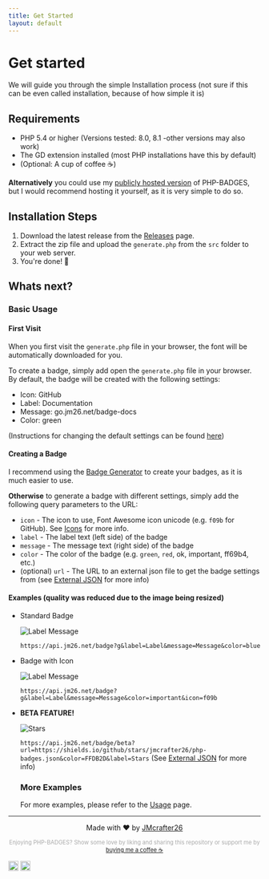 ```yaml
---
title: Get Started
layout: default
---
```



# Get started

We will guide you through the simple Installation process (not sure if this can be even called installation, because of how simple it is)

## Requirements

- PHP 5.4 or higher (Versions tested: 8.0, 8.1 -other versions may also work)
- The GD extension installed (most PHP installations have this by default)
- (Optional: A cup of coffee ☕️)

**Alternatively** you could use my [publicly hosted version](https://api.jm26.net/badge) of PHP-BADGES, but I would recommend hosting it yourself, as it is very simple to do so.

## Installation Steps

1. Download the latest release from the [Releases](https://github.com/JMcrafter26/php-badges/releases/latest) page.
2. Extract the zip file and upload the `generate.php` from the `src` folder to your web server.
3. You're done! 🎉

## Whats next?


### Basic Usage

#### First Visit

When you first visit the `generate.php` file in your browser, the font will be automatically downloaded for you.

To create a badge, simply add open the `generate.php` file in your browser.
By default, the badge will be created with the following settings:
- Icon: GitHub 
- Label: Documentation
- Message: go.jm26.net/badge-docs
- Color: green

(Instructions for changing the default settings can be found [here](./usage.html#default-settings))

#### Creating a Badge

I recommend using the [Badge Generator](https://test.jm26.net/badge-generator/) to create your badges, as it is much easier to use.

**Otherwise** to generate a badge with different settings, simply add the following query parameters to the URL:

- `icon` - The icon to use, Font Awesome icon unicode (e.g. `f09b` for GitHub). See [Icons](./usage.html#icons) for more info.
- `label` - The label text (left side) of the badge
- `message` - The message text (right side) of the badge
- `color` - The color of the badge (e.g. `green`, `red`, ok, important, ff69b4, etc.)
- (optional) `url` - The URL to an external json file to get the badge settings from (see [External JSON](./usage.html#url) for more info)

#### Examples (quality was reduced due to the image being resized)

- Standard Badge

    ![Label Message](https://api.jm26.net/badge?g&label=Label&message=Message&color=blue&scale=2)

    `https://api.jm26.net/badge?g&label=Label&message=Message&color=blue`
- Badge with Icon

    ![Label Message](https://api.jm26.net/badge?g&label=Label&message=Message&color=important&icon=f09b&scale=2)

    `https://api.jm26.net/badge?g&label=Label&message=Message&color=important&icon=f09b`
- **BETA FEATURE!** 

    ![Stars](https://api.jm26.net/badge/beta?url=https://shields.io/github/stars/jmcrafter26/php-badges.json&color=FFDB2D&label=Stars&scale=2) 

    `https://api.jm26.net/badge/beta?url=https://shields.io/github/stars/jmcrafter26/php-badges.json&color=FFDB2D&label=Stars` (See [External JSON](./features#external-json) for more info)

    ### More Examples

    For more examples, please refer to the [Usage](./usage) page.

***
<p style="text-align: center;">Made with ❤️ by <a href="https://jm26.net">JMcrafter26</a></p>
<p style="text-align: center; color: #aaa; font-size: 0.8em;">
Enjoying PHP-BADGES? Show some love by liking and sharing this repository or support me by <a href="https://www.buymeacoffee.com/JM26.NET" target="_blank">buying me a coffee ☕</a>
</p>
<a href="https://github.com/jmcrafter26/php-badges" target="_blank"><img src="https://api.jm26.net/badge?g&label=Github&icon=f09b&message=Repository&color=007EC6" height="20px" alt="Github Repository" ></a>
<a href="https://github.com/jmcrafter26/php-badges/release/latest" target="_blank"><img src="https://api.jm26.net/badge?g&label=Github&icon=f09b&message=Releases&color=238636" height="20px" alt="Github Releases" ></a>
